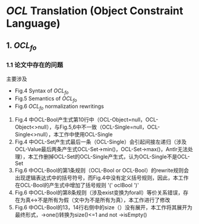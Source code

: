 # $OCL$ Translation (Object Constraint Language)



## 1. $OCL_{fo}$

### 1.1 论文中存在的问题

主要涉及 
- Fig.4 Syntax of $OCL_{fo}$
- Fig.5 Semantics of $OCL_{fo}$
- Fig.6 $OCL_{fo}$ normalization rewritings

1. Fig.4 中OCL-Bool产生式第10行中（OCL-Object=null，OCL-Object<>null），与Fig.5,6中不一致（OCL-Single=null，OCL-Single<>null），本工作中使用OCL-Single
2. Fig.4 中OCL-Set产生式最后一条（OCL-Single）会引起间接左递归（涉及OCL-Value最后两条产生式OCL-Set->min()，OCL-Set->max()，Antlr无法处理），本工作删掉OCL-Set的OCL-Single产生式，认为OCL-Single不是OCL-Set
3. Fig.6 中OCL-Bool的第1条规则（OCL-Bool or OCL-Bool）的rewrite规则会出现逻辑表达式中的括号符号，而Fig.4中没有定义括号规则，因此，本工作在OCL-Bool的产生式中增加了括号规则 '(' oclBool ')'    
4. Fig.6 中OCL-Bool的第8条规则（涉及exist变换为forall）等价关系错误，存在为真<->不是所有为假（文中为不是所有为真），本工作进行了修改
5. Fig.6 中OCL-Bool的13，14行右侧中的size（）没有展开，本工作将其展开为最终形式，->one()转换为size()<=1 and not ->isEmpty()